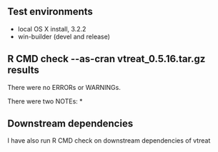 ## Test environments
* local OS X install, 3.2.2
* win-builder (devel and release)

## R CMD check --as-cran vtreat_0.5.16.tar.gz results
There were no ERRORs or WARNINGs. 

There were two NOTEs:
* 


## Downstream dependencies
I have also run R CMD check on downstream dependencies of vtreat
